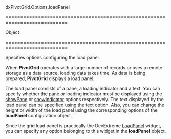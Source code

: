 <!--id-->dxPivotGrid.Options.loadPanel<!--/id-->
===========================================================================
<!--type-->Object<!--/type-->
===========================================================================

<!--shortDescription-->
Specifies options configuring the load panel.
<!--/shortDescription-->

<!--fullDescription-->
When **PivotGrid** operates with a large number of records or uses a remote storage as a data source, loading data takes time. As data is being prepared, **PivotGrid** displays a load panel.

The load panel consists of a pane, a loading indicator and a text. You can specify whether the pane or loading indicator must be displayed using the [showPane](/Documentation/ApiReference/UI_Widgets/dxPivotGrid/Configuration/loadPanel/#showPane) or [showIndicator](/Documentation/ApiReference/UI_Widgets/dxPivotGrid/Configuration/loadPanel/#showIndicator) options respectively. The text displayed by the load panel can be specified using the [text](/Documentation/ApiReference/UI_Widgets/dxPivotGrid/Configuration/loadPanel/#text) option. Also, you can change the height or width of the load panel using the corresponding options of the **loadPanel** configuration object.

Since the grid load panel is practically the DevExtreme [LoadPanel](/Documentation/ApiReference/UI_Widgets/dxLoadPanel/) widget, you can specify any option belonging to this widget in the **loadPanel** object.
<!--/fullDescription-->